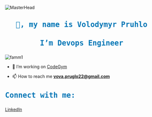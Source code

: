 ![MasterHead](https://cdn.worldvectorlogo.com/logos/devops-2.svg)
<h1 align="center" style="font-family: monospace; font-size: 24px; color: #0077b6;">👋, my name is Volodymyr Pruhlo</h1>
<h3 align="center" style="font-family: monospace; font-size: 24px; color: #0077b6;">I’m Devops Engineer</h3>


<p align="left"> <img src="https://komarev.com/ghpvc/?username=famm1&label=Profile%20views&color=0e75b6&style=flat" alt="famm1" /> </p>

- 🔭 I’m working on [CodeGym](https://codegym.cc/)

- 📫 How to reach me **vova.pruglo22@gmail.com**

<h3 align="left" style="font-family: 'JetBrains Mono', monospace; font-size: 24px; color: #0077b6;">Connect with me:</h3>

<p align="left">
<a href="https://www.linkedin.com/in/volodymyr-pruhlo-a35505196/" target="_blank">LinkedIn</a>
</p>

